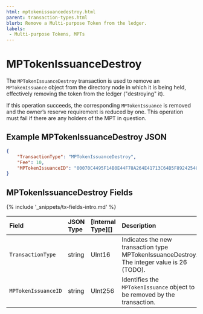 ```yaml
---
html: mptokenissuancedestroy.html
parent: transaction-types.html
blurb: Remove a Multi-purpose Token from the ledger.
labels:
 - Multi-purpose Tokens, MPTs
---
```

# MPTokenIssuanceDestroy

The `MPTokenIssuanceDestroy` transaction is used to remove an `MPTokenIssuance` object from the directory node in which it is being held, effectively removing the token from the ledger ("destroying" it).

If this operation succeeds, the corresponding `MPTokenIssuance` is removed and the owner’s reserve requirement is reduced by one. This operation must fail if there are any holders of the MPT in question.

## Example MPTokenIssuanceDestroy JSON

```json 
{
    "TransactionType": "MPTokenIssuanceDestroy",
    "Fee": 10,
    "MPTokenIssuanceID": "00070C4495F14B0E44F78A264E41713C64B5F89242540EE255534400000000000000"
}
```

## MPTokenIssuanceDestroy Fields

{% include '_snippets/tx-fields-intro.md' %}

| Field               | JSON Type           | [Internal Type][] | Description        |
|:--------------------|:--------------------|:------------------|:-------------------|
| `TransactionType`   | string              | UInt16            | Indicates the new transaction type MPTokenIssuanceDestroy. The integer value is 26 (TODO). |
| `MPTokenIssuanceID` | string              | UInt256           | Identifies the `MPTokenIssuance` object to be removed by the transaction. |
